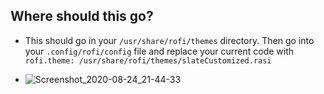 ## Where should this go?

- This should go in your `/usr/share/rofi/themes` directory. Then go into your `.config/rofi/config` file and replace your current code with
`rofi.theme: /usr/share/rofi/themes/slateCustomized.rasi`

- ![Screenshot_2020-08-24_21-44-33](https://user-images.githubusercontent.com/56132390/91088908-15c30d80-e653-11ea-9938-847f049d33ad.png)
